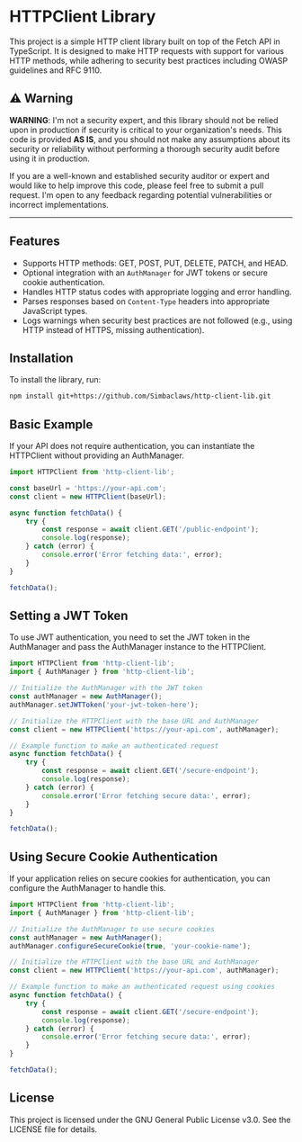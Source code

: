 # HTTPClient Library

This project is a simple HTTP client library built on top of the Fetch API in TypeScript. It is designed to make HTTP requests with support for various HTTP methods, while adhering to security best practices including OWASP guidelines and RFC 9110.

## ⚠️ Warning

**WARNING**: I'm not a security expert, and this library should not be relied upon in production if security is critical to your organization's needs. This code is provided **AS IS**, and you should not make any assumptions about its security or reliability without performing a thorough security audit before using it in production.

If you are a well-known and established security auditor or expert and would like to help improve this code, please feel free to submit a pull request. I'm open to any feedback regarding potential vulnerabilities or incorrect implementations.

---

## Features

- Supports HTTP methods: GET, POST, PUT, DELETE, PATCH, and HEAD.
- Optional integration with an `AuthManager` for JWT tokens or secure cookie authentication.
- Handles HTTP status codes with appropriate logging and error handling.
- Parses responses based on `Content-Type` headers into appropriate JavaScript types.
- Logs warnings when security best practices are not followed (e.g., using HTTP instead of HTTPS, missing authentication).

## Installation

To install the library, run:

```bash
npm install git+https://github.com/Simbaclaws/http-client-lib.git
```

## Basic Example

If your API does not require authentication, you can instantiate the HTTPClient without providing an AuthManager.

```typescript
import HTTPClient from 'http-client-lib';

const baseUrl = 'https://your-api.com';
const client = new HTTPClient(baseUrl);

async function fetchData() {
    try {
        const response = await client.GET('/public-endpoint');
        console.log(response);
    } catch (error) {
        console.error('Error fetching data:', error);
    }
}

fetchData();
```

## Setting a JWT Token

To use JWT authentication, you need to set the JWT token in the AuthManager and pass the AuthManager instance to the HTTPClient.

```typescript
import HTTPClient from 'http-client-lib';
import { AuthManager } from 'http-client-lib';

// Initialize the AuthManager with the JWT token
const authManager = new AuthManager();
authManager.setJWTToken('your-jwt-token-here');

// Initialize the HTTPClient with the base URL and AuthManager
const client = new HTTPClient('https://your-api.com', authManager);

// Example function to make an authenticated request
async function fetchData() {
    try {
        const response = await client.GET('/secure-endpoint');
        console.log(response);
    } catch (error) {
        console.error('Error fetching secure data:', error);
    }
}

fetchData();
```

## Using Secure Cookie Authentication

If your application relies on secure cookies for authentication, you can configure the AuthManager to handle this.

```typescript
import HTTPClient from 'http-client-lib';
import { AuthManager } from 'http-client-lib';

// Initialize the AuthManager to use secure cookies
const authManager = new AuthManager();
authManager.configureSecureCookie(true, 'your-cookie-name');

// Initialize the HTTPClient with the base URL and AuthManager
const client = new HTTPClient('https://your-api.com', authManager);

// Example function to make an authenticated request using cookies
async function fetchData() {
    try {
        const response = await client.GET('/secure-endpoint');
        console.log(response);
    } catch (error) {
        console.error('Error fetching secure data:', error);
    }
}

fetchData();
```

## License

This project is licensed under the GNU General Public License v3.0. See the LICENSE file for details.

